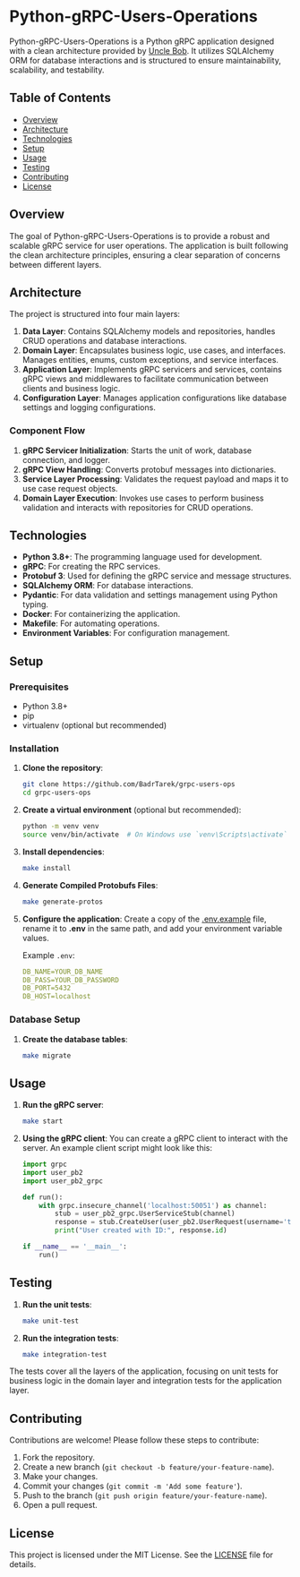 # Python-gRPC-Users-Operations

Python-gRPC-Users-Operations is a Python gRPC application designed with a clean architecture provided by [Uncle Bob](https://blog.cleancoder.com/uncle-bob/2012/08/13/the-clean-architecture.html). It utilizes SQLAlchemy ORM for database interactions and is structured to ensure maintainability, scalability, and testability.

## Table of Contents
- [Overview](#overview)
- [Architecture](#architecture)
- [Technologies](#architecture)
- [Setup](#setup)
- [Usage](#usage)
- [Testing](#testing)
- [Contributing](#contributing)
- [License](#license)

## Overview

The goal of Python-gRPC-Users-Operations is to provide a robust and scalable gRPC service for user operations. The application is built following the clean architecture principles, ensuring a clear separation of concerns between different layers.

## Architecture

The project is structured into four main layers:

1. **Data Layer**: Contains SQLAlchemy models and repositories, handles CRUD operations and database interactions.
2. **Domain Layer**: Encapsulates business logic, use cases, and interfaces. Manages entities, enums, custom exceptions, and service interfaces.
3. **Application Layer**: Implements gRPC servicers and services, contains gRPC views and middlewares to facilitate communication between clients and business logic.
4. **Configuration Layer**: Manages application configurations like database settings and logging configurations.

### Component Flow

1. **gRPC Servicer Initialization**: Starts the unit of work, database connection, and logger.
2. **gRPC View Handling**: Converts protobuf messages into dictionaries.
3. **Service Layer Processing**: Validates the request payload and maps it to use case request objects.
4. **Domain Layer Execution**: Invokes use cases to perform business validation and interacts with repositories for CRUD operations.


## Technologies

- **Python 3.8+**: The programming language used for development.
- **gRPC**: For creating the RPC services.
- **Protobuf 3**: Used for defining the gRPC service and message structures.
- **SQLAlchemy ORM**: For database interactions.
- **Pydantic**: For data validation and settings management using Python typing.
- **Docker**: For containerizing the application.
- **Makefile**: For automating operations.
- **Environment Variables**: For configuration management.

## Setup

### Prerequisites

- Python 3.8+
- pip
- virtualenv (optional but recommended)

### Installation

1. **Clone the repository**:
    ```bash
    git clone https://github.com/BadrTarek/grpc-users-ops
    cd grpc-users-ops
    ```

2. **Create a virtual environment** (optional but recommended):
    ```bash
    python -m venv venv
    source venv/bin/activate  # On Windows use `venv\Scripts\activate`
    ```

3. **Install dependencies**:
    ```bash
    make install
    ```

4. **Generate Compiled Protobufs Files**:
    ```bash
    make generate-protos
    ```

5. **Configure the application**:
    Create a copy of the [.env.example](./src/grpc_user_ops/config/.env.example) file, rename it to **.env** in the same path, and add your environment variable values.

    Example `.env`:
    ```YAML
    DB_NAME=YOUR_DB_NAME
    DB_PASS=YOUR_DB_PASSWORD
    DB_PORT=5432
    DB_HOST=localhost
    ```

### Database Setup

1. **Create the database tables**:
    ```bash
    make migrate
    ```

## Usage

1. **Run the gRPC server**:
    ```bash
    make start
    ```

2. **Using the gRPC client**:
    You can create a gRPC client to interact with the server. An example client script might look like this:

    ```python
    import grpc
    import user_pb2
    import user_pb2_grpc

    def run():
        with grpc.insecure_channel('localhost:50051') as channel:
            stub = user_pb2_grpc.UserServiceStub(channel)
            response = stub.CreateUser(user_pb2.UserRequest(username='testuser', email='test@example.com'))
            print("User created with ID:", response.id)

    if __name__ == '__main__':
        run()
    ```

## Testing

1. **Run the unit tests**:
    ```bash
    make unit-test
    ```
2. **Run the integration tests**:
    ```bash
    make integration-test
    ```

The tests cover all the layers of the application, focusing on unit tests for business logic in the domain layer and integration tests for the application layer.

## Contributing

Contributions are welcome! Please follow these steps to contribute:

1. Fork the repository.
2. Create a new branch (`git checkout -b feature/your-feature-name`).
3. Make your changes.
4. Commit your changes (`git commit -m 'Add some feature'`).
5. Push to the branch (`git push origin feature/your-feature-name`).
6. Open a pull request.

## License

This project is licensed under the MIT License. See the [LICENSE](LICENSE) file for details.
